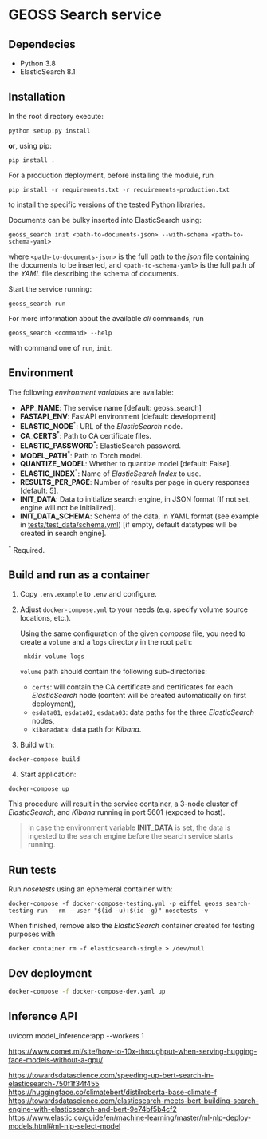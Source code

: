 # GEOSS Search service

## Dependecies

* Python 3.8
* ElasticSearch 8.1

## Installation

In the root directory execute:
```
python setup.py install
```
**or**, using pip:
```
pip install .
```
For a production deployment, before installing the module, run
```
pip install -r requirements.txt -r requirements-production.txt
```
to install the specific versions of the tested Python libraries.

Documents can be bulky inserted into ElasticSearch using:
```
geoss_search init <path-to-documents-json> --with-schema <path-to-schema-yaml>
```
where ```<path-to-documents-json>``` is the full path to the *json* file containing the documents to be inserted, and ```<path-to-schema-yaml>``` is the full path of the *YAML* file describing the schema of documents.

Start the service running:
```
geoss_search run
```

For more information about the available *cli* commands, run
```
geoss_search <command> --help
```
with command one of ```run```, ```init```.

## Environment

The following *environment variables* are available:

* **APP_NAME**: The service name [default: geoss_search]
* **FASTAPI_ENV**: FastAPI environment [default: development]
* **ELASTIC_NODE**<sup>*</sup>: URL of the *ElasticSearch* node.
* **CA_CERTS**<sup>*</sup>: Path to CA certificate files.
* **ELASTIC_PASSWORD**<sup>*</sup>: ElasticSearch password.
* **MODEL_PATH**<sup>*</sup>: Path to Torch model.
* **QUANTIZE_MODEL**: Whether to quantize model [default: False].
* **ELASTIC_INDEX**<sup>*</sup>: Name of *ElasticSearch Index* to use.
* **RESULTS_PER_PAGE**: Number of results per page in query responses [default: 5].
* **INIT_DATA**: Data to initialize search engine, in JSON format [If not set, engine will not be initialized].
* **INIT_DATA_SCHEMA**: Schema of the data, in YAML format (see example in [tests/test_data/schema.yml](tests/test_data/schema.yml)) [if empty, default datatypes will be created in search engine].

<sup>*</sup> Required.

## Build and run as a container

1. Copy `.env.example` to `.env` and configure.
2. Adjust `docker-compose.yml` to your needs (e.g. specify volume source locations, etc.).
    
    Using the same configuration of the given *compose* file, you need to create a `volume` and a `logs` directory in the root path:

        mkdir volume logs
    
   `volume` path should contain the following sub-directories:
    - `certs`: will contain the CA certificate and certificates for each *ElasticSearch* node (content will be created automatically on first deployment),
    - `esdata01`, `esdata02`, `esdata03`: data paths for the three *ElasticSearch* nodes,
    - `kibanadata`: data path for *Kibana*.
    
3. Build with:
```
docker-compose build
```
4. Start application:
```
docker-compose up
```

This procedure will result in the service container, a 3-node cluster of *ElasticSearch*, and *Kibana* running in port 5601 (exposed to host).

> In case the environment variable **INIT_DATA** is set, the data is ingested to the search engine before the search service starts running.

## Run tests
Run *nosetests* using an ephemeral container with:

    docker-compose -f docker-compose-testing.yml -p eiffel_geoss_search-testing run --rm --user "$(id -u):$(id -g)" nosetests -v

When finished, remove also the *ElasticSearch* container created for testing purposes with

    docker container rm -f elasticsearch-single > /dev/null


## Dev deployment
```sh
docker-compose -f docker-compose-dev.yaml up
```

## Inference API
uvicorn model_inference:app --workers 1

https://www.comet.ml/site/how-to-10x-throughput-when-serving-hugging-face-models-without-a-gpu/

https://towardsdatascience.com/speeding-up-bert-search-in-elasticsearch-750f1f34f455
https://huggingface.co/climatebert/distilroberta-base-climate-f
https://towardsdatascience.com/elasticsearch-meets-bert-building-search-engine-with-elasticsearch-and-bert-9e74bf5b4cf2
https://www.elastic.co/guide/en/machine-learning/master/ml-nlp-deploy-models.html#ml-nlp-select-model